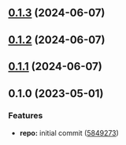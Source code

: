 

## [0.1.3](https://github.com/quannt-paypay/monorepo-semantic-releases/compare/@mono/config-release-it-v0.1.2...@mono/config-release-it-v0.1.3) (2024-06-07)

## [0.1.2](https://github.com/quannt-paypay/monorepo-semantic-releases/compare/@mono/config-release-it-v0.1.1...@mono/config-release-it-v0.1.2) (2024-06-07)

## [0.1.1](https://github.com/quannt-paypay/monorepo-semantic-releases/compare/@mono/config-release-it-v0.1.0...@mono/config-release-it-v0.1.1) (2024-06-07)

## 0.1.0 (2023-05-01)


### Features

* **repo:** initial commit ([5849273](https://github.com/b12k/monorepo-semantic-releases/commit/58492737f01fe3a2fd98e0b2b3c0646e6850a8db))